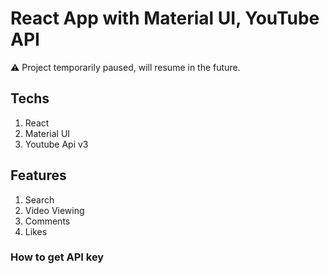 # React App with Material UI, YouTube API

⚠ Project temporarily paused, will resume in the future.

## Techs

1. React
2. Material UI
3. Youtube Api v3

## Features

1. Search
2. Video Viewing
3. Comments
4. Likes

### How to get API key

